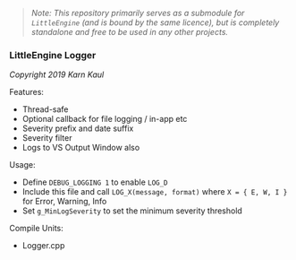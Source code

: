 >*Note: This repository primarily serves as a submodule for `LittleEngine` (and is bound by the same licence), but is completely standalone and free to be used in any other projects.*

### LittleEngine Logger

*Copyright 2019 Karn Kaul*

Features:
  - Thread-safe
  - Optional callback for file logging / in-app etc
  - Severity prefix and date suffix
  - Severity filter
  - Logs to VS Output Window also

Usage:
  - Define `DEBUG_LOGGING 1` to enable `LOG_D`
  - Include this file and call `LOG_X(message, format)` where `X = { E, W, I }` for Error, Warning, Info
  - Set `g_MinLogSeverity` to set the minimum severity threshold

Compile Units:
  - Logger.cpp
